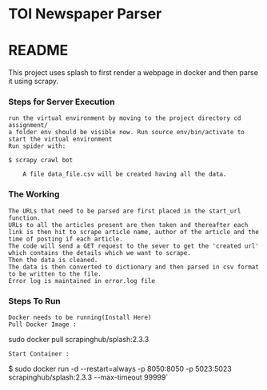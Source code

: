# TOI Newspaper Parser #



# README #

This project uses splash to first render a webpage in docker and then parse it using scrapy. 

### Steps for Server Execution ###

    run the virtual environment by moving to the project directory cd assignment/
    a folder env should be visible now. Run source env/bin/activate to start the virtual environment
    Run spider with:

	$ scrapy crawl bot

    	A file data_file.csv will be created having all the data.

### The Working ###

    The URLs that need to be parsed are first placed in the start_url function.
    URLs to all the articles present are then taken and thereafter each link is then hit to scrape article name, author of the article and the time of posting if each article.
    The code will send a GET request to the sever to get the 'created url' which contains the details which we want to scrape.
    Then the data is cleaned.
    The data is then converted to dictionary and then parsed in csv format to be written to the file.
    Error log is maintained in error.log file

### Steps To Run ###

    Docker needs to be running(Install Here)
    Pull Docker Image :

sudo docker pull scrapinghub/splash:2.3.3

    Start Container :

$ sudo docker run -d --restart=always -p 8050:8050 -p 5023:5023 scrapinghub/splash:2.3.3 --max-timeout 99999`


